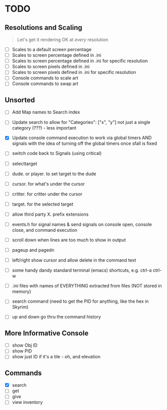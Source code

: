 # TODO

## Resolutions and Scaling

> Let's get it rendering OK at *every* resolution

- [ ] Scales to a default screen percentage
- [ ] Scales to screen percentage defined in .ini
- [ ] Scales to screen percentage defined in .ini for specific resolution
- [ ] Scales to screen pixels defined in .ini
- [ ] Scales to screen pixels defined in .ini for specific resolution
- [ ] Console commands to scale art
- [ ] Console commands to swap art

## Unsorted

- [ ] Add Map names to Search index
- [ ] Update search to allow for "Categories": ["x", "y"] not just a single category (???) - less important

- [x] Update console command execution to work via global timers AND signals
      with the idea of turning off the global timers once sfall is fixed

- [ ] switch code back to Signals (using critical)

- [ ] selecttarget
- [ ] dude. or player. to set target to the dude
- [ ] cursor. for what's under the cursor
- [ ] critter. for critter under the cursor
- [ ] target. for the selected target
- [ ] allow third party X. prefix extensions
- [ ] events.h for signal names & send signals on console open, console close, and command execution
- [ ] scroll down when lines are too much to show in output
- [ ] pageup and pagedn
- [ ] left/right show cursor and allow delete in the command text
- [ ] some handy dandy standard terminal (emacs) shortcuts, e.g. ctrl-a ctrl-w
- [ ] .ini files with names of EVERYTHING extracted from files (NOT stored in memory)
- [ ] search command (need to get the PID for anything, like the hex in Skyrim)
- [ ] up and down go thru the command history

## More Informative Console

- [ ] show Obj ID
- [ ] show PID
- [ ] show just ID if it's a tile - oh, and elevation

## Commands

- [x] search
- [ ] get
- [ ] give
- [ ] view inventory
